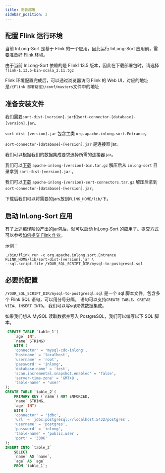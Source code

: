 ```yaml
---
title: 安装部署
sidebar_position: 2
---
```


## 配置 Flink 运行环境
当前 InLong-Sort 是基于 Flink 的一个应用，因此运行 InLong-Sort 应用前，需要准备好 [Flink 环境](https://nightlies.apache.org/flink/flink-docs-release-1.13/docs/deployment/overview/)。

由于当前 InLong-Sort 依赖的是 Flink1.13.5 版本，因此在下载部署包时，请选择`flink-1.13.5-bin-scala_2.11.tgz`

Flink 环境配置完成后，可以通过浏览器访问 Flink 的 Web UI，对应的地址是`/{Flink 部署路径}/conf/masters`文件中的地址

## 准备安装文件
我们需要`sort-dist-[version].jar`和`sort-connector-[database]-[version].jar`。 

`sort-dist-[version].jar` 包含主类 `org.apache.inlong.sort.Entrance`。

`sort-connector-[database]-[version].jar` 是连接器 jar。  

我们可以根据我们的数据集成要求选择所需的连接器 jar。  

我们可以[下载](https://inlong.apache.org/zh-CN/download/main/) `apache-inlong-[version]-bin.tar.gz` 解压后从 `inlong-sort` 目录拿到 `sort-dist-[version].jar` 。  

我们可以[下载](https://inlong.apache.org/zh-CN/download/main/) `apache-inlong-{version}-sort-connectors.tar.gz` 解压后拿到 `sort-connector-[database]-[version].jar`。

下载后我们可以将需要的jars放到`FLINK_HOME/lib/`下。

## 启动 InLong-Sort 应用
有了上述编译阶段产出的jar包后，就可以启动 InLong-Sort 的应用了。提交方式可以参考[如何提交 Flink 作业](https://nightlies.apache.org/flink/flink-docs-release-1.13/docs/deployment/cli/#submitting-a-job)。

示例：
```
./bin/flink run -c org.apache.inlong.sort.Entrance FLINK_HOME/lib/sort-dist-[version].jar \
--sql.script.file /YOUR_SQL_SCRIPT_DIR/mysql-to-postgresql.sql
```

## 必要的配置
`/YOUR_SQL_SCRIPT_DIR/mysql-to-postgresql.sql` 是一个 sql 脚本文件，包含多个 Flink SQL 语句，可以用分号分隔。
语句可以支持`CREATE TABLE`、`CRETAE VIEW`、`INSERT INTO`。 我们可以写sql来做数据集成。

如果我们想从 MySQL 读取数据并写入 PostgreSQL，我们可以编写以下 SQL 脚本。
```sql
 CREATE TABLE `table_1`(
    `age` INT,
    `name` STRING)
    WITH (
    'connector' = 'mysql-cdc-inlong',
    'hostname' = 'localhost',
    'username' = 'root',
    'password' = 'inlong',
    'database-name' = 'test',
    'scan.incremental.snapshot.enabled' = 'false',
    'server-time-zone' = 'GMT+8',
    'table-name' = 'user'
);
CREATE TABLE `table_2`(
    PRIMARY KEY (`name`) NOT ENFORCED,
    `name` STRING,
    `age` INT)
    WITH (
    'connector' = 'jdbc',
    'url' = 'jdbc:postgresql://localhost:5432/postgres',
    'username' = 'postgres',
    'password' = 'inlong',
    'table-name' = 'public.user',
    'port' = '3306'
);
INSERT INTO `table_2` 
    SELECT 
    `name` AS `name`,
    `age` AS `age`
    FROM `table_1`;
```